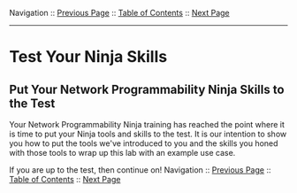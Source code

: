 Navigation :: [Previous Page](LTRDEV-1100-03c-GuestShell.md) :: [Table of Contents](LTRDEV-1100-00-Intro.md#table-of-contents) :: [Next Page](LTRDEV-1100-04a-NetAssist-Ex1.md)


---

# Test Your Ninja Skills

## Put Your Network Programmability Ninja Skills to the Test

Your Network Programmability Ninja training has reached the point where it is time to put your Ninja tools and skills to
the test.  It is our intention to show you how to put the tools we've introduced to you and the skills you honed with
those tools to wrap up this lab with an example use case.

If you are up to the test, then continue on!
Navigation :: [Previous Page](LTRDEV-1100-03c-GuestShell.md) :: [Table of Contents](LTRDEV-1100-00-Intro.md#table-of-contents) :: [Next Page](LTRDEV-1100-04a-NetAssist-Ex1.md)

